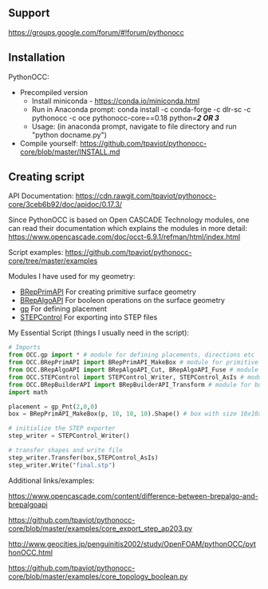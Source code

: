 ## Support
https://groups.google.com/forum/#!forum/pythonocc

## Installation
PythonOCC:
  - Precompiled version
      - Install miniconda - https://conda.io/miniconda.html
      - Run in Anaconda prompt: conda install -c conda-forge -c dlr-sc -c pythonocc -c oce pythonocc-core==0.18 python=***2 OR 3***
      - Usage: (in anaconda prompt, navigate to file directory and run "python docname.py")
  - Compile yourself: https://github.com/tpaviot/pythonocc-core/blob/master/INSTALL.md
 
## Creating script
API Documentation: https://cdn.rawgit.com/tpaviot/pythonocc-core/3ceb6b92/doc/apidoc/0.17.3/

Since PythonOCC is based on Open CASCADE Technology modules, one can read their documentation which explains the modules in more detail: https://www.opencascade.com/doc/occt-6.9.1/refman/html/index.html

Script examples: https://github.com/tpaviot/pythonocc-core/tree/master/examples

Modules I have used for my geometry:
- [BRepPrimAPI](https://cdn.rawgit.com/tpaviot/pythonocc-core/3ceb6b92/doc/apidoc/0.17.3/OCC.BRepPrimAPI.html#module-OCC.BRepPrimAPI) For creating primitive surface geometry
- [BRepAlgoAPI](https://cdn.rawgit.com/tpaviot/pythonocc-core/3ceb6b92/doc/apidoc/0.17.3/OCC.BRepAlgoAPI.html#module-OCC.BRepAlgoAPI) For booleon operations on the surface geometry
- [gp](https://cdn.rawgit.com/tpaviot/pythonocc-core/3ceb6b92/doc/apidoc/0.17.3/OCC.gp.html) For defining placement
- [STEPControl](https://cdn.rawgit.com/tpaviot/pythonocc-core/3ceb6b92/doc/apidoc/0.17.3/OCC.STEPControl.html#module-OCC.STEPControl) For exporting into STEP files

My Essential Script (things I usually need in the script):
```python
# Imports
from OCC.gp import * # module for defining placements, directions etc
from OCC.BRepPrimAPI import BRepPrimAPI_MakeBox # module for primitive objects
from OCC.BRepAlgoAPI import BRepAlgoAPI_Cut, BRepAlgoAPI_Fuse # module for booleon operations
from OCC.STEPControl import STEPControl_Writer, STEPControl_AsIs # module for exporting in STEP format
from OCC.BRepBuilderAPI import BRepBuilderAPI_Transform # module for building things
import math

placement = gp_Pnt(2,0,0)
box = BRepPrimAPI_MakeBox(p, 10, 10, 10).Shape() # box with size 10x10x10 shifted two units up x-axis.

# initialize the STEP exporter
step_writer = STEPControl_Writer()

# transfer shapes and write file
step_writer.Transfer(box,STEPControl_AsIs)
step_writer.Write("final.stp")
```

Additional links/examples:

https://www.opencascade.com/content/difference-between-brepalgo-and-brepalgoapi

https://github.com/tpaviot/pythonocc-core/blob/master/examples/core_export_step_ap203.py

http://www.geocities.jp/penguinitis2002/study/OpenFOAM/pythonOCC/pythonOCC.html

https://github.com/tpaviot/pythonocc-core/blob/master/examples/core_topology_boolean.py
